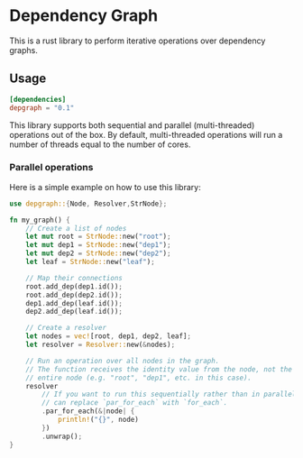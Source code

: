 Dependency Graph
================

This is a rust library to perform iterative operations over dependency graphs.

## Usage

```toml
[dependencies]
depgraph = "0.1"
```

This library supports both sequential and parallel (multi-threaded) operations out of the box. By default, multi-threaded operations will run a number of threads equal to the number of cores.

### Parallel operations

Here is a simple example on how to use this library:

```rust
use depgraph::{Node, Resolver,StrNode};

fn my_graph() {
    // Create a list of nodes
    let mut root = StrNode::new("root");
    let mut dep1 = StrNode::new("dep1");
    let mut dep2 = StrNode::new("dep2");
    let leaf = StrNode::new("leaf");

    // Map their connections
    root.add_dep(dep1.id());
    root.add_dep(dep2.id());
    dep1.add_dep(leaf.id());
    dep2.add_dep(leaf.id());

    // Create a resolver
    let nodes = vec![root, dep1, dep2, leaf];
    let resolver = Resolver::new(&nodes);

    // Run an operation over all nodes in the graph.
    // The function receives the identity value from the node, not the
    // entire node (e.g. "root", "dep1", etc. in this case).
    resolver
        // If you want to run this sequentially rather than in parallel, you
        // can replace `par_for_each` with `for_each`.
        .par_for_each(&|node| {
            println!("{}", node)
        })
        .unwrap();
}
```